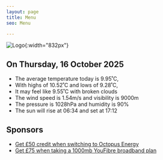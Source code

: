 ```yaml
---
layout: page
title: Menu
seo: Menu

---
```


![Logo](/images/logo.jpg){:width="832px"}

<!-- weather_marker starts -->
## On Thursday, 16 October 2025

- The average temperature today is 9.95˚C,
- With highs of 10.52˚C and lows of 9.28˚C,
- It may feel like 9.55˚C with broken clouds
- The wind speed is 1.54m/s and visibility is 9000m
- The pressure is 1028hPa and humidity is 90%
- The sun will rise at 06:34 and set at 17:12

<!-- weather_marker ends -->

## Sponsors

- [Get £50 credit when switching to Octopus Energy](https://bit.ly/3oD1nnS)
- [Get £75 when taking a 1000mb YouFibre broadband plan](https://aklam.io/91zWhU?)
